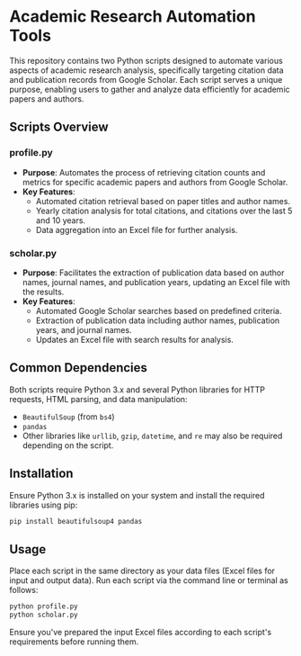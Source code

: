 
# Academic Research Automation Tools

This repository contains two Python scripts designed to automate various aspects of academic research analysis, specifically targeting citation data and publication records from Google Scholar. Each script serves a unique purpose, enabling users to gather and analyze data efficiently for academic papers and authors.

## Scripts Overview

### profile.py

- **Purpose**: Automates the process of retrieving citation counts and metrics for specific academic papers and authors from Google Scholar.
- **Key Features**:
  - Automated citation retrieval based on paper titles and author names.
  - Yearly citation analysis for total citations, and citations over the last 5 and 10 years.
  - Data aggregation into an Excel file for further analysis.

### scholar.py

- **Purpose**: Facilitates the extraction of publication data based on author names, journal names, and publication years, updating an Excel file with the results.
- **Key Features**:
  - Automated Google Scholar searches based on predefined criteria.
  - Extraction of publication data including author names, publication years, and journal names.
  - Updates an Excel file with search results for analysis.

## Common Dependencies

Both scripts require Python 3.x and several Python libraries for HTTP requests, HTML parsing, and data manipulation:

- `BeautifulSoup` (from `bs4`)
- `pandas`
- Other libraries like `urllib`, `gzip`, `datetime`, and `re` may also be required depending on the script.

## Installation

Ensure Python 3.x is installed on your system and install the required libraries using pip:

```sh
pip install beautifulsoup4 pandas
```

## Usage

Place each script in the same directory as your data files (Excel files for input and output data). Run each script via the command line or terminal as follows:

```sh
python profile.py
python scholar.py
```

Ensure you've prepared the input Excel files according to each script's requirements before running them.
